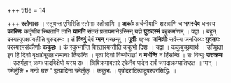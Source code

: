 +++
title = 14

+++
**स्तोमासः** । स्तूयन्त एभिरिति स्तोमाः स्तोत्राणि । **अर्काः** अर्चनीयानि शस्त्राणि च **भगस्येव** धनस्य **कारिणः** कर्तॄणीव स्थितानि तानि **यामनि** संततं प्रतायमानेऽस्मिन् यज्ञे **पुरुदस्मं** बहुकर्माणम् । यद्वा । बहून् दस्यत्युपक्षपयतीति पुरुदस्मः । तं **विष्णुं** देवं **ग्मन्** गच्छन्तु । **पूर्वीः** बह्व्यः **जनित्रीः** सर्वस्य जनयित्र्यः **युवतयः** परस्परमसंकीर्णाः **ककुहः** । कं स्कुभ्नन्ति विस्तारयन्तीति ककुभो दिशः । यद्वा । ककुबुच्छ्रयार्थः । उच्छ्रिता इव हि दिशो वृक्षाग्रेषूपलभ्यमानाः तिष्ठन्ति । एता दिशो विष्णोराज्ञां न **मर्धन्ति** न हिंसन्ति । सः विष्णुः **उरुक्रमः** । उरुर्महान् क्रमः पादविक्षेपो यस्य सः । त्रिविक्रमावतारे एकेनैव पादेन सर्वं जगदाक्रम्यातिष्ठत ॥ ग्मन् । गमेर्लुङि • मन्त्रे घस ' इत्यादिना च्लेर्लुक् । ककुभः । पृषोदरादित्वाद्रूपस्वरसिद्धिः ॥